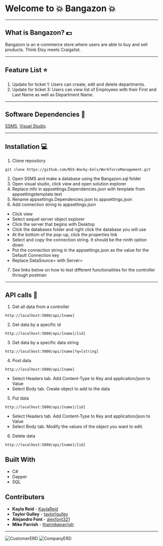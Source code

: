 # Welcome to :boom: Bangazon :boom:

----
## What is Bangazon? :dollar:
Bangazon is an e-commerce store where users are able to buy and sell products. Think Etsy meets Craigslist. 

----
## Feature List :star:
1. Update for ticket 1: Users can create, edit and delete departments.
3. Update for ticket 3: Users can view list of Employees with their First and Last Name as well as Department Name.



----
## Software Dependencies :space_invader:

[SSMS](https://docs.microsoft.com/en-us/sql/ssms/download-sql-server-management-studio-ssms?view=sql-server-2017), 
[Visual Studio](https://visualstudio.microsoft.com/).

---
## Installation :computer:
1. Clone repository
```
git clone https://github.com/NSS-Wacky-Eels/WorkforceManagement.git
```
2. Open SSMS and make a database using the Bangazon.sql folder
3. Open visual studio, click view and open solution explorer
4. Replace info in appsettings.Dependencies.json with template from appsettingstemplate.text
5. Rename appsettings.Dependencies.json to appsettings.json
6. Add connection string to appsettings.json
- Click view
- Select sequel server object explorer
- Click the server that begins with Desktop
- Click the databases folder and right click the database you will use
- At the bottom of the pop-up, click the properties link
- Select and copy the connection string. It should be the ninth option down
- Put the connection string in the appsettings.json as the value for the Default Connection key
- Replace DataSource= with Server= 
7. See links below on how to test different functionalities for the controller through postman

----
## API calls :link:
1. Get all data from a controller
```
http://localhost:5000/api/[name]
```
2. Get data by a specific id
```
http://localhost:5000/api/[name]/[id]
```
3. Get data by a specific data string
```
http://localhost:5000/api/[name]?q=[string]
```
4. Post data
```
http://localhost:5000/api/[name]
```
- Select Headers tab. Add Content-Type to Key and application/json to Value
- Select Body tab. Create object to add to the data
5. Put data
```
http://localhost:5000/api/[name]/[id]
```
- Select Headers tab. Add Content-Type to Key and application/json to Value
- Select Body tab. Modify the values of the object you want to edit.
6. Delete data 
```
http://localhost:5000/api/[name]/[id]
```

## Built With

* C#
* Dapper
* SQL

## Contributers

* **Kayla Reid** - [KaylaReid](https://github.com/KaylaReid)
* **Taylor Gulley** - [taylorlgulley](https://github.com/taylorlgulley)
* **Alejandro Font** - [alexfont321](https://github.com/alexfont321)
* **Mike Parrish** - [thatmikeparrish](https://github.com/thatmikeparrish)

----
![CustomerERD](https://github.com/NSS-Likeable-Lemurs/BangazonAPI/blob/master/Images/Bangazon-Customer.PNG)
![CompanyERD](https://github.com/NSS-Likeable-Lemurs/BangazonAPI/blob/master/Images/Bangazon-Company.PNG)
